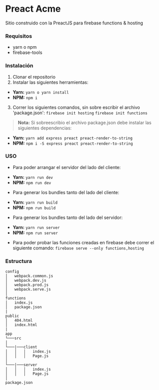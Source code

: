 Preact Acme
===================
Sitio construido con la PreactJS para firebase functions &amp; hosting 

### Requisitos
* yarn o npm
* firebase-tools

### Instalación
1. Clonar el repositorio
2. Instalar las siguientes herramientas:
- **Yarn:** ```yarn o yarn install```
- **NPM:** ```npm i```
	
3. Correr los siguientes comandos, sin sobre escribir el archivo 'package.json':
```firebase init hosting```
```firebase init functions```
	
> **Nota:** Si sobreescribio el archivo package.json debe instalar las siguientes dependencias:
- **Yarn:** ```yarn add express preact preact-render-to-string```
- **NPM:** ```npm i -S express preact preact-render-to-string```


### USO

* Para poder arrangar el servidor del lado del cliente:
- **Yarn:** ```yarn run dev```
- **NPM:** ```npm run dev```
* Para generar los bundles tanto del lado del cliente:
- **Yarn:** ```yarn run build```
- **NPM:** ```npm run build```
* Para generar los bundles tanto del lado del servidor:
- **Yarn:** ```yarn run server```
- **NPM:** ```npm run server```
* Para poder probar las funciones creadas en firebase debe correr el siguiente comando:
	```firebase serve --only functions,hosting```

### Estructura

```
config
│   webpack.common.js
│   webpack.dev.js
│   webpack.prod.js
│   webpack.serve.js
│
functions
│   index.js
│   package.json
|
public
│   404.html
│   index.html
|
app
└───src
│
└───|───client
│   │   │   index.js
│   │   │   Page.js
│
└───|───server
│   │   │   index.js
│   │   │   Page.js
│
package.json
```
